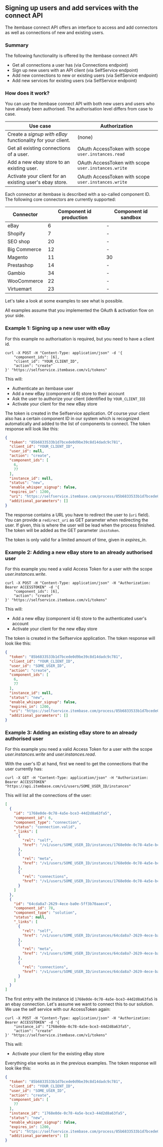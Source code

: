## Signing up users and add services with the connect API

The itembase connect API offers an interface to access and add connectors as well as connections of new and existing users.

### Summary

The following functionality is offered by the itembase connect API:

- Get all connections a user has (via Connections endpoint)
- Sign up new users with an API client (via SelfService endpoint)
- Add new connections to new or existing users (via SelfService endpoint)
- Add new services for existing users (via SelfService endpoint)

### How does it work?

You can use the itembase connect API with both new users and users who have already been authorised. The authorisation level differs from case to case.

|Use case|Authorization|
|---|---|
|Create a *signup with eBay* functionality for your client.|(none)|
|Get all existing connections of a user.|OAuth AccessToken with scope `user.instances.read`|
|Add a new ebay store to an existing user.|OAuth AccessToken with scope `user.instances.write`|
|Activate your client for an existing user's ebay store.|OAuth AccessToken with scope `user.instances.write`|

Each connector at itembase is described with a so-called component ID. The following core connectors are currently supported:

|Connector|Component id production|Component id sandbox|
|---|---|---|
|eBay|6|-|
|Shopify|7|-|
|SEO shop|20|-|
|Big Commerce|12|-|
|Magento|11|30|
|Prestashop|14|-|
|Gambio|34|-|
|WooCommerce|22|-|
|Virtuemart|23|-|

Let's take a look at some examples to see what is possible.

<aside class="warning">All examples assume that you implemented the OAuth & activation flow on your side.</aside>

### Example 1: Signing up a new user with eBay

<aside class="notice">For this example no authorisation is required, but you need to have a client id.</aside>

```shell
curl -X POST -H "Content-Type: application/json" -d '{
    "component_ids": [6],
    "client_id": "YOUR_CLIENT_ID",
    "action": "create"
}' "https://selfservice.itembase.com/v1/tokens"
```
This will:

* Authenticate an itembase user
* Add a new eBay (component id 6) store to their account
* Ask the user to authorize your client (identified by `YOUR_CLIENT_ID`)
* Activate your client for the new eBay store

The token is created in the Selfservice application. Of course your client also has a certain component ID in our system which is recognized automatically and added to the list of components to connect. The token response will look like this: 

```json
{
  "token": "85b6833533b1d7bcede0d9be39c8d14dadc9c781",
  "client_id": "YOUR_CLIENT_ID",
  "user_id": null,
  "action": "create",
  "component_ids": [
    6,
    77
  ],
  "instance_id": null,
  "status": "new",
  "enable_whisper_signup": false,
  "expires_in": 1200,
  "uri": "https://selfservice.itembase.com/process/85b6833533b1d7bcede0d9be39c8d14dadc9c781",
  "additional_parameters": []
}
```

The response contains a URL you have to redirect the user to (`uri` field). You can provide a `redirect_uri` as GET parameter when redirecting the user. If given, this is where the user will be lead when the process finished. The token will be added as the GET parameter `ibsstoken`.

<aside class="warning">The token is only valid for a limited amount of time, given in <i>expires_in</i>.</aside> 

### Example 2: Adding a new eBay store to an already authorised user

<aside class="notice">For this example you need a valid Access Token for a user with the scope <i>user.instances.write</i>.</aside>

```shell
curl -X POST -H "Content-Type: application/json" -H "Authorization: Bearer ACCESSTOKEN" -d '{
    "component_ids": [6],
    "action": "create"
}' "https://selfservice.itembase.com/v1/tokens"
```

This will:

* Add a new eBay (component id 6) store to the authenticated user's account
* Activate your client for the new eBay store

The token is created in the Selfservice application. The token response will look like this: 

```json
{
  "token": "85b6833533b1d7bcede0d9be39c8d14dadc9c781",
  "client_id": "YOUR_CLIENT_ID",
  "user_id": "SOME_USER_ID",
  "action": "create",
  "component_ids": [
    6,
    77
  ],
  "instance_id": null,
  "status": "new",
  "enable_whisper_signup": false,
  "expires_in": 1200,
  "uri": "https://selfservice.itembase.com/process/85b6833533b1d7bcede0d9be39c8d14dadc9c781",
  "additional_parameters": []
}
```

### Example 3: Adding an existing eBay store to an already authorised user

<aside class="notice">For this example you need a valid Access Token for a user with the scope <i>user.instances.write</i> and <i>user.instances.read</i>.</aside>

With the user's ID at hand, first we need to get the connections that the user currently has:

```shell
curl -X GET -H "Content-Type: application/json" -H "Authorization: Bearer ACCESSTOKEN" "https://api.itembase.com/v1/users/SOME_USER_ID/instances"
```

This will list all the connections of the user:

```json
[
  {
    "id": "1768e0de-0c78-4a5e-bce3-44d2d8a63fa5",
    "component_id": 6,
    "component_type": "connection",
    "status": "connection.valid",
    "_links": [
      {
        "rel": "self",
        "href": "/v1/users/SOME_USER_ID/instances/1768e0de-0c78-4a5e-bce3-44d2d8a63fa5"
      },
      {
        "rel": "meta",
        "href": "/v1/users/SOME_USER_ID/instances/1768e0de-0c78-4a5e-bce3-44d2d8a63fa5/meta"
      },
      {
        "rel": "connections",
        "href": "/v1/users/SOME_USER_ID/instances/1768e0de-0c78-4a5e-bce3-44d2d8a63fa5/connections"
      }
    ]
  },
  {
    "id": "64cda8a7-2629-4ece-ba0e-5ff3b70aaec4",
    "component_id": 78,
    "component_type": "solution",
    "status": null,
    "_links": [
      {
        "rel": "self",
        "href": "/v1/users/SOME_USER_ID/instances/64cda8a7-2629-4ece-ba0e-5ff3b70aaec4"
      },
      {
        "rel": "meta",
        "href": "/v1/users/SOME_USER_ID/instances/64cda8a7-2629-4ece-ba0e-5ff3b70aaec4/meta"
      },
      {
        "rel": "connections",
        "href": "/v1/users/SOME_USER_ID/instances/64cda8a7-2629-4ece-ba0e-5ff3b70aaec4/connections"
      }
    ]
  }
]
```

The first entry with the instance id `1768e0de-0c78-4a5e-bce3-44d2d8a63fa5` is an ebay connection. Let's assume we want to connect this to our solution. We use the self service with our AccessToken again:

```shell
curl -X POST -H "Content-Type: application/json" -H "Authorization: Bearer ACCESSTOKEN" -d '{
    "instance_id": "1768e0de-0c78-4a5e-bce3-44d2d8a63fa5",
    "action": "create"
}' "https://selfservice.itembase.com/v1/tokens"
```

This will:

* Activate your client for the existing eBay store

Everything else works as in the previous examples. The token response will look like this: 

```json
{
  "token": "85b6833533b1d7bcede0d9be39c8d14dadc9c781",
  "client_id": "YOUR_CLIENT_ID",
  "user_id": "SOME_USER_ID",
  "action": "create",
  "component_ids": [
    77
  ],
  "instance_id": "1768e0de-0c78-4a5e-bce3-44d2d8a63fa5",
  "status": "new",
  "enable_whisper_signup": false,
  "expires_in": 1200,
  "uri": "https://selfservice.itembase.com/process/85b6833533b1d7bcede0d9be39c8d14dadc9c781",
  "additional_parameters": []
}
```